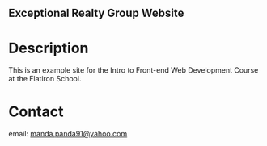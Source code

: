 Exceptional Realty Group Website
---

# Description

This is an example site for the Intro to Front-end Web Development Course at the Flatiron School.

# Contact

email: manda.panda91@yahoo.com
